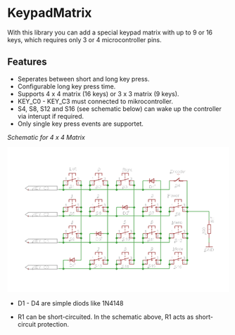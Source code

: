 # KeypadMatrix

With this library you can add a special keypad matrix with up to 9 or 16 keys, which requires only 3 or 4 microcontroller pins.

## Features

* Seperates between short and long key press.
* Configurable long key press time.
* Supports 4 x 4 matrix (16 keys) or 3 x 3 matrix (9 keys).
* KEY_C0 - KEY_C3 must connected to mikrocontroller.
* S4, S8, S12 and S16 (see schematic below) can wake up the controller via interupt if required.
* Only single key press events are supportet.



*Schematic for 4 x 4 Matrix*

![Keypad 4x4 schematic](./extras/Schematic_keypad_4x4.png)

* D1 - D4 are simple diods like 1N4148

* R1 can be short-circuited. In the schematic above, R1 acts as short-circuit protection.
